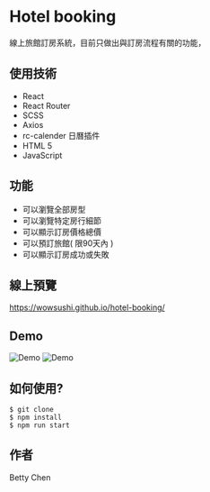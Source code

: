 # Hotel booking
線上旅館訂房系統，目前只做出與訂房流程有關的功能，

## 使用技術
- React
- React Router
- SCSS
- Axios
- rc-calender 日曆插件
- HTML 5
- JavaScript

## 功能
- 可以瀏覽全部房型
- 可以瀏覽特定房行細節
- 可以顯示訂房價格總價
- 可以預訂旅館( 限90天內 )
- 可以顯示訂房成功或失敗



## 線上預覽
https://wowsushi.github.io/hotel-booking/

## Demo
![Demo](http://g.recordit.co/TS1SyeL0cR.gif)
![Demo](http://g.recordit.co/YK98RDwM7V.gif)


## 如何使用?
```
$ git clone
$ npm install
$ npm run start
```

## 作者
Betty Chen
